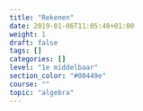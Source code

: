 ```yaml
---
title: "Rekenen"
date: 2019-01-06T11:05:48+01:00
weight: 1
draft: false
tags: []
categories: []
level: "1e middelbaar"
section_color: "#00449e"
course: ""
topic: "algebra"
---
```



